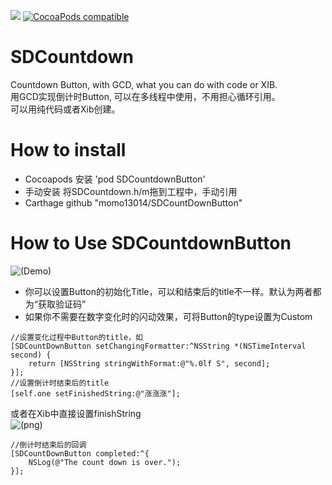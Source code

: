 [![](https://img.shields.io/badge/Carthage-compatible-4BC51D.svg?style=flat)](https://github.com/Carthage/Carthage)
[![CocoaPods compatible](https://img.shields.io/cocoapods/v/SDCountDownButton.svg)](https://cocoapods.org/pods/SDCountDownButton)


# SDCountdown
Countdown Button, with GCD, what you can do with code or XIB.    
用GCD实现倒计时Button, 可以在多线程中使用，不用担心循环引用。   
可以用纯代码或者Xib创建。

# How to install
  * Cocoapods 安装
    'pod SDCountdownButton'
  * 手动安装
    将SDCountdown.h/m拖到工程中，手动引用
  * Carthage
    github "momo13014/SDCountDownButton"
    
# How to Use SDCountdownButton
 ![(Demo)](https://github.com/momo13014/SDCountdown/blob/master/ScreentShot/demo.gif)

 * 你可以设置Button的初始化Title，可以和结束后的title不一样。默认为两者都为“获取验证码”
 * 如果你不需要在数字变化时的闪动效果，可将Button的type设置为Custom
```
//设置变化过程中Button的title，如
[SDCountDownButton setChangingFormatter:^NSString *(NSTimeInterval second) {
    return [NSString stringWithFormat:@"%.0lf S", second];
}];
//设置倒计时结束后的title
[self.one setFinishedString:@"涨涨涨"];
```
或者在Xib中直接设置finishString  
![(png)](https://github.com/momo13014/SDCountdown/blob/master/ScreentShot/finishString.png)
````
//倒计时结束后的回调
[SDCountDownButton completed:^{
    NSLog(@"The count down is over.");
}];
````
